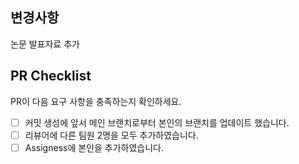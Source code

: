 ## 변경사항
논문 발표자료 추가

## PR Checklist
PR이 다음 요구 사항을 충족하는지 확인하세요.

- [ ] 커밋 생성에 앞서 메인 브랜치로부터 본인의 브랜치를 업데이트 했습니다.
- [ ] 리뷰어에 다른 팀원 2명을 모두 추가하였습니다.
- [ ] Assigness에 본인을 추가하였습니다.
